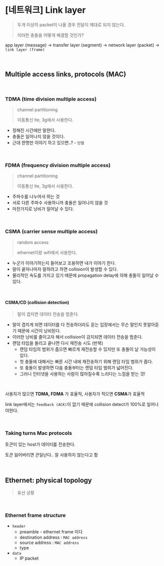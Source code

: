 # [네트워크] Link layer

> 두개 이상의 packet이 나올 경우 전달이 제대로 되지 않는다.
>
> 이러한 충돌을 어떻게 해결할 것인가?

app layer (message) -> transfer layer (segment) -> network layer (packet) -> `link layer (frame)`

<br>

## Multiple access links, protocols (MAC)

<br>

### TDMA (time division multiple access)

> channel partitioning
>
> 이동통신 lte, 3g에서 사용한다.

- 정해진 시간에만 말한다.
- 충돌은 일어나지 않을 것이다.
- 근데 한명만 이야기 하고 있으면..? - `단점`

<br>

### FDMA (frequency division multiple access)

> channel partitioning
>
> 이동통신 lte, 3g에서 사용한다.

- 주파수를 나누어서 하는 것
- 서로 다른 주파수 사용하니까 충돌은 일어나지 않을 것
- 마찬가지로 낭비가 일어날 수 있다.

<br>

### CSMA (carrier sense multiple access)

> random access
>
> ethernet이랑 wifi에서 사용한다.

- 누군가 이야기하는지 들어보고 조용하면 내가 이야기 한다.
- 말이 끝자나마자 말하려고 하면 collision이 발생할 수 있다.
- 물리적인 속도를 가지고 있기 때문에 propagation delay에 의해 충돌이 일어날 수 있다.

<br>

#### CSMA/CD (collision detection)

> 말이 겹치면 데이터 전송을 멈춘다.

- 말이 겹치게 되면 데이터를 다 전송하더라도 듣는 입장에서는 무슨 말인지 못알아듣기 때문에 시간이 낭비된다.
- 이러한 낭비를 줄이고자 해서 collision이 감지되면 데이터 전송을 멈춘다.
- 랜덤 타임을 돌리고 끝나면 다시 재전송 시도 (반복)
  - 랜덤 타임의 범위가 좁으면 빠르게 재전송할 수 있지만 또 충돌이 날 가능성이 있다.
  - 첫 충돌에 대해서는 빠른 시간 내에 재전송하기 위해 랜덤 타임 범위가 좁다.
  - 또 충돌이 발생하면 다음 충돌부터는 랜덤 타임 범위가 넓어진다.
  - 그러니 인터넷을 사용하는 사람이 많아질수록 느리다는 느낌을 받는 것!

<br>

사용자가 많으면 **TDMA, FDMA** 가 효율적, 사용자가 적으면 **CSMA**가 효율적

link layer에서는 `feedback (ACK)`이 없기 때문에 collision detect가 100%로 일어나야한다.

<br>

### Taking turns Mac protocols

토큰이 있는 host가 데이터를 전송한다.

토큰 잃어버리면 큰일난다.. 잘 사용하지 않는다고 함

<br>

## Ethernet: physical topology

> 유선 상황

<br>

### Ethernet frame structure

- `header`
  - preamble - ethernet frame 이다
  - destination address : `MAC address`
  - source address : `MAC address`
  - type
- `data`
  - IP packet